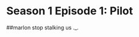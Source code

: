 # Season 1 Episode 1: Pilot

##marlon stop stalking us ._.






<!--stackedit_data:
eyJoaXN0b3J5IjpbLTEyNDEwMTMyLDY0MjU1ODQzOSw4MTUwNj
YzMjldfQ==
-->